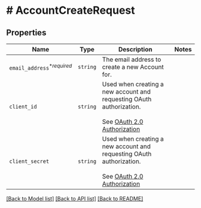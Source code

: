 # # AccountCreateRequest



## Properties

Name | Type | Description | Notes
------------ | ------------- | ------------- | -------------
| `email_address`<sup>*_required_</sup> | ```string``` |  The email address to create a new Account for.  |  |
| `client_id` | ```string``` |  Used when creating a new account and requesting OAuth authorization.<br><br>See [OAuth 2.0 Authorization](https://app.hellosign.com/api/oauthWalkthrough#OAuthAuthorization)  |  |
| `client_secret` | ```string``` |  Used when creating a new account and requesting OAuth authorization.<br><br>See [OAuth 2.0 Authorization](https://app.hellosign.com/api/oauthWalkthrough#OAuthAuthorization)  |  |

[[Back to Model list]](../../README.md#models) [[Back to API list]](../../README.md#endpoints) [[Back to README]](../../README.md)
